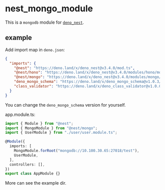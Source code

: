# nest_mongo_module

This is a `mongodb` module for [`deno_nest`](https://deno.land/x/deno_nest).

## example

Add import map in `deno.json`:

```json
{
  "imports": {
    "@nest": "https://deno.land/x/deno_nest@v3.4.0/mod.ts",
    "@nest/hono": "https://deno.land/x/deno_nest@v3.4.0/modules/hono/mod.ts",
    "@nest/mongo": "https://deno.land/x/deno_nest@v3.4.0/modules/mongo/mod.ts",
    "deno_mongo_schema": "https://deno.land/x/deno_mongo_schema@v1.0.3/mod.ts",
    "class_validator": "https://deno.land/x/deno_class_validator@v1.0.0/mod.ts"
  }
}
```

You can change the `deno_mongo_schema` version for yourself.

app.module.ts:

```typescript
import { Module } from "@nest";
import { MongoModule } from "@nest/mongo";
import { UserModule } from "./user/user.module.ts";

@Module({
  imports: [
    MongoModule.forRoot("mongodb://10.100.30.65:27018/test"),
    UserModule,
  ],
  controllers: [],
})
export class AppModule {}
```

More can see the example dir.
